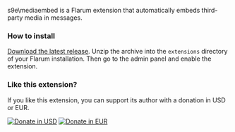 s9e\mediaembed is a Flarum extension that automatically embeds third-party media in messages.

### How to install

[Download the latest release](https://github.com/s9e/flarum-ext-mediaembed/releases/latest). Unzip the archive into the `extensions` directory of your Flarum installation. Then go to the admin panel and enable the extension.

### Like this extension?

If you like this extension, you can support its author with a donation in USD or EUR.

[![Donate in USD](https://www.paypalobjects.com/en_US/i/btn/btn_donateCC_LG_global.gif)](https://www.paypal.com/cgi-bin/webscr?cmd=_s-xclick&hosted_button_id=ABGFV5AGE98AG)
[![Donate in EUR](https://www.paypalobjects.com/en_US/i/btn/btn_donateCC_LG_global.gif)](https://www.paypal.com/cgi-bin/webscr?cmd=_s-xclick&hosted_button_id=6P6985GT2DLGL)
